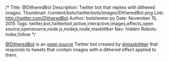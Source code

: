 /*
Title: @DitheredBot
Description: Twitter bot that replies with dithered images.
Thumbnail: /content/bots/twitterbots/images/DitheredBot.png
Link: http://twitter.com/DitheredBot
Author: botsheeter.py
Date: November 15, 2015
Tags: twitter,bot,twitterbot,active,interactive,images,effects,open source,opensource,node.js,nodejs,node,maxbittker
Nav: hidden
Robots: index,follow
*/

[@DitheredBot](https://twitter.com/DitheredBot) is an [open source](https://github.com/MaxBittker/ditherBot) Twitter bot created by [@maxbittker](https://twitter.com/maxbittker) that responds to tweets that contain images with a dithered effect applied to them.

